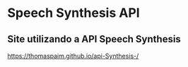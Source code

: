<h1>Speech Synthesis API</h1>

<h2>Site utilizando a API Speech Synthesis</h2>

https://thomaspaim.github.io/api-Synthesis-/

